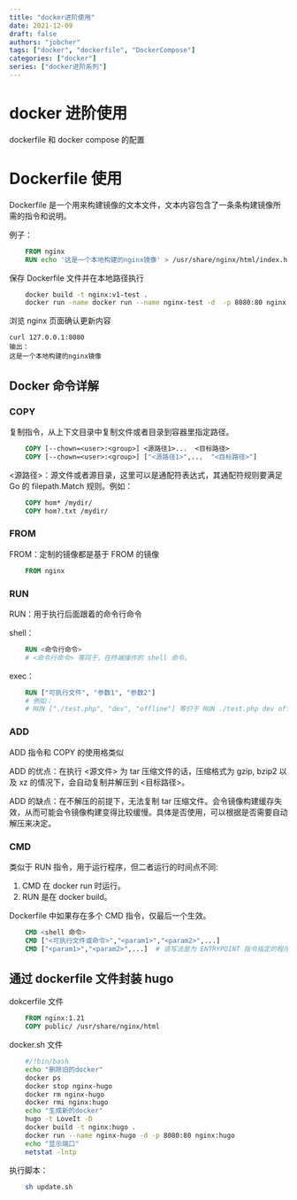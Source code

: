 ```yaml
---
title: "docker进阶使用"
date: 2021-12-09
draft: false
authors: "jobcher"
tags: ["docker", "dockerfile", "DockerCompose"]
categories: ["docker"]
series: ["docker进阶系列"]
---
```


# docker 进阶使用

dockerfile 和 docker compose 的配置

# Dockerfile 使用

Dockerfile 是一个用来构建镜像的文本文件，文本内容包含了一条条构建镜像所需的指令和说明。

例子：

```dockerfile
    FROM nginx
    RUN echo '这是一个本地构建的nginx镜像' > /usr/share/nginx/html/index.html
```

保存 Dockerfile 文件并在本地路径执行

```sh
    docker build -t nginx:v1-test .
    docker run -name docker run --name nginx-test -d  -p 8080:80 nginx:v1-test
```

浏览 nginx 页面确认更新内容

    curl 127.0.0.1:8080
    输出：
    这是一个本地构建的nginx镜像

## Docker 命令详解

### COPY

复制指令，从上下文目录中复制文件或者目录到容器里指定路径。

```dockerfile
    COPY [--chown=<user>:<group>] <源路径1>...  <目标路径>
    COPY [--chown=<user>:<group>] ["<源路径1>",...  "<目标路径>"]
```

<源路径>：源文件或者源目录，这里可以是通配符表达式，其通配符规则要满足 Go 的 filepath.Match 规则。例如：

```dockerfile
    COPY hom* /mydir/
    COPY hom?.txt /mydir/
```

### FROM

FROM：定制的镜像都是基于 FROM 的镜像

```dockerfile
    FROM nginx
```

### RUN

RUN：用于执行后面跟着的命令行命令

shell：

```dockerfile
    RUN <命令行命令>
    # <命令行命令> 等同于，在终端操作的 shell 命令。
```

exec：

```dockerfile
    RUN ["可执行文件", "参数1", "参数2"]
    # 例如：
    # RUN ["./test.php", "dev", "offline"] 等价于 RUN ./test.php dev offline
```

### ADD

ADD 指令和 COPY 的使用格类似

ADD 的优点：在执行 <源文件> 为 tar 压缩文件的话，压缩格式为 gzip, bzip2 以及 xz 的情况下，会自动复制并解压到 <目标路径>。

ADD 的缺点：在不解压的前提下，无法复制 tar 压缩文件。会令镜像构建缓存失效，从而可能会令镜像构建变得比较缓慢。具体是否使用，可以根据是否需要自动解压来决定。

### CMD

类似于 RUN 指令，用于运行程序，但二者运行的时间点不同:

1. CMD 在 docker run 时运行。
2. RUN 是在 docker build。

Dockerfile 中如果存在多个 CMD 指令，仅最后一个生效。

```dockerfile
    CMD <shell 命令>
    CMD ["<可执行文件或命令>","<param1>","<param2>",...]
    CMD ["<param1>","<param2>",...]  # 该写法是为 ENTRYPOINT 指令指定的程序提供默认参数
```

## 通过 dockerfile 文件封装 hugo

dokcerfile 文件

```dockerfile
    FROM nginx:1.21
    COPY public/ /usr/share/nginx/html
```

docker.sh 文件

```sh
    #/!bin/bash
    echo "删除旧的docker"
    docker ps
    docker stop nginx-hugo
    docker rm nginx-hugo
    docker rmi nginx:hugo
    echo "生成新的docker"
    hugo -t LoveIt -D
    docker build -t nginx:hugo .
    docker run --name nginx-hugo -d -p 8080:80 nginx:hugo
    echo "显示端口"
    netstat -lntp
```

执行脚本：

```sh
    sh update.sh
```
